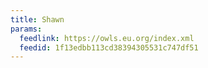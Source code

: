 ```yaml
---
title: Shawn
params:
  feedlink: https://owls.eu.org/index.xml
  feedid: 1f13edbb113cd38394305531c747df51
---
```

